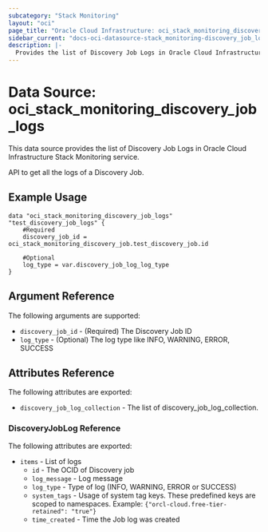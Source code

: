 ```yaml
---
subcategory: "Stack Monitoring"
layout: "oci"
page_title: "Oracle Cloud Infrastructure: oci_stack_monitoring_discovery_job_logs"
sidebar_current: "docs-oci-datasource-stack_monitoring-discovery_job_logs"
description: |-
  Provides the list of Discovery Job Logs in Oracle Cloud Infrastructure Stack Monitoring service
---
```


# Data Source: oci_stack_monitoring_discovery_job_logs
This data source provides the list of Discovery Job Logs in Oracle Cloud Infrastructure Stack Monitoring service.

API to get all the logs of a Discovery Job.


## Example Usage

```hcl
data "oci_stack_monitoring_discovery_job_logs" "test_discovery_job_logs" {
	#Required
	discovery_job_id = oci_stack_monitoring_discovery_job.test_discovery_job.id

	#Optional
	log_type = var.discovery_job_log_log_type
}
```

## Argument Reference

The following arguments are supported:

* `discovery_job_id` - (Required) The Discovery Job ID
* `log_type` - (Optional) The log type like INFO, WARNING, ERROR, SUCCESS


## Attributes Reference

The following attributes are exported:

* `discovery_job_log_collection` - The list of discovery_job_log_collection.

### DiscoveryJobLog Reference

The following attributes are exported:

* `items` - List of logs
	* `id` - The OCID of Discovery job
	* `log_message` - Log message
	* `log_type` - Type of log (INFO, WARNING, ERROR or SUCCESS)
	* `system_tags` - Usage of system tag keys. These predefined keys are scoped to namespaces. Example: `{"orcl-cloud.free-tier-retained": "true"}` 
	* `time_created` - Time the Job log was created

